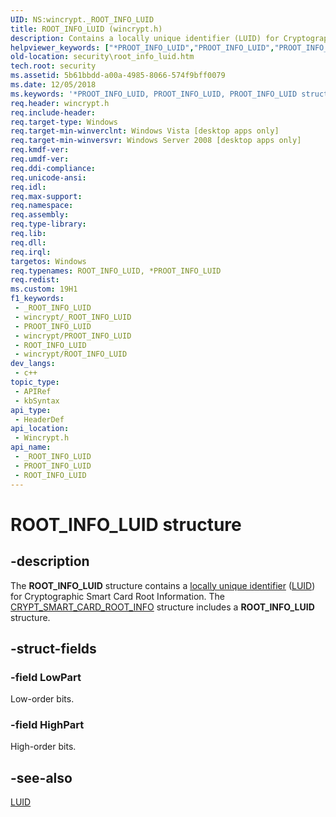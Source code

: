 ```yaml
---
UID: NS:wincrypt._ROOT_INFO_LUID
title: ROOT_INFO_LUID (wincrypt.h)
description: Contains a locally unique identifier (LUID) for Cryptographic Smart Card Root Information.
helpviewer_keywords: ["*PROOT_INFO_LUID","PROOT_INFO_LUID","PROOT_INFO_LUID structure pointer [Security]","ROOT_INFO_LUID","ROOT_INFO_LUID structure [Security]","security.root_info_luid","wincrypt/PROOT_INFO_LUID","wincrypt/ROOT_INFO_LUID"]
old-location: security\root_info_luid.htm
tech.root: security
ms.assetid: 5b61bbdd-a00a-4985-8066-574f9bff0079
ms.date: 12/05/2018
ms.keywords: '*PROOT_INFO_LUID, PROOT_INFO_LUID, PROOT_INFO_LUID structure pointer [Security], ROOT_INFO_LUID, ROOT_INFO_LUID structure [Security], security.root_info_luid, wincrypt/PROOT_INFO_LUID, wincrypt/ROOT_INFO_LUID'
req.header: wincrypt.h
req.include-header: 
req.target-type: Windows
req.target-min-winverclnt: Windows Vista [desktop apps only]
req.target-min-winversvr: Windows Server 2008 [desktop apps only]
req.kmdf-ver: 
req.umdf-ver: 
req.ddi-compliance: 
req.unicode-ansi: 
req.idl: 
req.max-support: 
req.namespace: 
req.assembly: 
req.type-library: 
req.lib: 
req.dll: 
req.irql: 
targetos: Windows
req.typenames: ROOT_INFO_LUID, *PROOT_INFO_LUID
req.redist: 
ms.custom: 19H1
f1_keywords:
 - _ROOT_INFO_LUID
 - wincrypt/_ROOT_INFO_LUID
 - PROOT_INFO_LUID
 - wincrypt/PROOT_INFO_LUID
 - ROOT_INFO_LUID
 - wincrypt/ROOT_INFO_LUID
dev_langs:
 - c++
topic_type:
 - APIRef
 - kbSyntax
api_type:
 - HeaderDef
api_location:
 - Wincrypt.h
api_name:
 - _ROOT_INFO_LUID
 - PROOT_INFO_LUID
 - ROOT_INFO_LUID
---
```


# ROOT_INFO_LUID structure


## -description

The <b>ROOT_INFO_LUID</b> structure contains a <a href="/windows/desktop/SecGloss/l-gly">locally unique identifier</a> (<a href="/windows/desktop/api/winnt/ns-winnt-luid">LUID</a>) for Cryptographic Smart Card Root Information. The <a href="/windows/desktop/api/wincrypt/ns-wincrypt-crypt_smart_card_root_info">CRYPT_SMART_CARD_ROOT_INFO</a> structure includes a <b>ROOT_INFO_LUID</b> structure.

## -struct-fields

### -field LowPart

Low-order bits.

### -field HighPart

High-order bits.

## -see-also

<a href="/windows/desktop/api/winnt/ns-winnt-luid">LUID</a>

